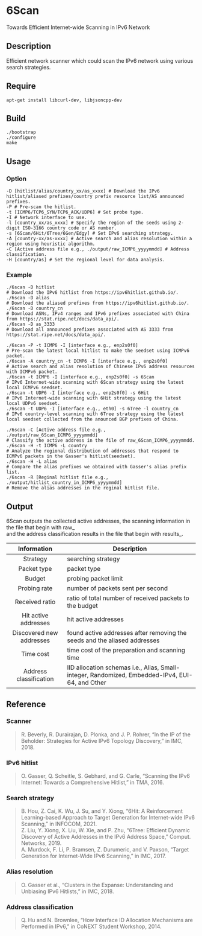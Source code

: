 # 6Scan

Towards Efficient Internet-wide Scanning in IPv6 Network

## Description

Efficient network scanner which could scan the IPv6 network using various search strategies.

## Require

```shell
apt-get install libcurl-dev, libjsoncpp-dev
```

## Build

```shell
./bootstrap
./configure
make
```

## Usage

### Option

```shell
-D [hitlist/alias/country_xx/as_xxxx] # Download the IPv6 hitlist/aliased prefixes/country prefix resource list/AS announced prefixes.
-P # Pre-scan the hitlist.
-t [ICMP6/TCP6_SYN/TCP6_ACK/UDP6] # Set probe type.
-I # Network interface to use.
-l [country_xx/as_xxxx] # Specify the region of the seeds using 2-digit ISO-3166 country code or AS number.
-s [6Scan/6Hit/6Tree/6Gen/Edgy] # Set IPv6 searching strategy.
-A [country-xx/as-xxxx] # Active search and alias resolution within a region using heuristic algorithm.
-C [Active address file e.g., ./output/raw_ICMP6_yyyymmdd] # Address classification.
-H [country/as] # Set the regional level for data analysis.
```

### Example

```shell
./6scan -D hitlist
# Download the IPv6 hitlist from https://ipv6hitlist.github.io/.
./6scan -D alias
# Download the aliased prefixes from https://ipv6hitlist.github.io/.
./6scan -D country_cn
# Download ASNs, IPv4 ranges and IPv6 prefixes associated with China from https://stat.ripe.net/docs/data_api/.
./6scan -D as_3333
# Download all announced prefixes associated with AS 3333 from https://stat.ripe.net/docs/data_api/.

./6scan -P -t ICMP6 -I [interface e.g., enp2s0f0]
# Pre-scan the latest local hitlist to make the seedset using ICMPv6 packet.
./6scan -A country_cn -t ICMP6 -I [interface e.g., enp2s0f0]
# Active search and alias resolution of Chinese IPv6 address resources with ICMPv6 packet.
./6scan -t ICMP6 -I [interface e.g., enp2s0f0] -s 6Scan
# IPv6 Internet-wide scanning with 6Scan strategy using the latest local ICMPv6 seedset.
./6scan -t UDP6 -I [interface e.g., enp2s0f0] -s 6Hit
# IPv6 Internet-wide scanning with 6Hit strategy using the latest local UDPv6 seedset.
./6scan -t UDP6 -I [interface e.g., eth0] -s 6Tree -l country_cn
# IPv6 country-level scanning with 6Tree strategy using the latest local seedset collected from the anounced BGP prefixes of China.

./6scan -C [Active address file e.g., ./output/raw_6Scan_ICMP6_yyyymmdd] 
# Classify the active address in the file of raw_6Scan_ICMP6_yyyymmdd.
./6scan -H -t ICMP6 -L country
# Analyze the regional distribution of addresses that respond to ICMPv6 packets in the Gasser's hitlist(seedset).
./6scan -H -L alias
# Compare the alias prefixes we obtained with Gasser's alias prefix list.
./6scan -R [Reginal hitlist file e.g., ./output/hitlist_country_in_ICMP6_yyyymmdd]
# Remove the alias addresses in the reginal hitlist file.
```

## Output

6Scan outputs the collected active addresses, the scanning information in the file that begin with raw_\
and the address classification results in the file that begin with results_.

|Information|Description|
|:---:|---|
|Strategy|searching strategy|
|Packet type|packet type|
|Budget|probing packet limit|
|Probing rate|number of packets sent per second|
|Received ratio|ratio of total number of received packets to the budget|
|Hit active addresses|hit active addresses|
|Discovered new addresses|found active addresses after removing the seeds and the aliased addresses|
|Time cost|time cost of the preparation and scanning time|
|Address classification|IID allocation schemas i.e., Alias, Small-integer, Randomized, Embedded-IPv4, EUI-64, and Other|

## Reference

### Scanner

>R. Beverly, R. Durairajan, D. Plonka, and J. P. Rohrer, “In the IP of the Beholder: Strategies for Active IPv6 Topology Discovery,” in IMC, 2018.

### IPv6 hitlist

>O. Gasser, Q. Scheitle, S. Gebhard, and G. Carle, “Scanning the IPv6 Internet: Towards a Comprehensive Hitlist,” in TMA, 2016.

### Search strategy

>B. Hou, Z. Cai, K. Wu, J. Su, and Y. Xiong, “6Hit: A Reinforcement Learning-based Approach to Target Generation for Internet-wide IPv6 Scanning,” in INFOCOM, 2021. \
>Z. Liu, Y. Xiong, X. Liu, W. Xie, and P. Zhu, “6Tree: Efficient Dynamic Discovery of Active Addresses in the IPv6 Address Space,” Comput. Networks, 2019. \
>A. Murdock, F. Li, P. Bramsen, Z. Durumeric, and V. Paxson, “Target Generation for Internet-Wide IPv6 Scanning,” in IMC, 2017.

### Alias resolution

>O. Gasser et al., “Clusters in the Expanse: Understanding and Unbiasing IPv6 Hitlists,” in IMC, 2018.

### Address classification

>Q. Hu and N. Brownlee, “How Interface ID Allocation Mechanisms are Performed in IPv6,” in CoNEXT Student Workshop, 2014.
